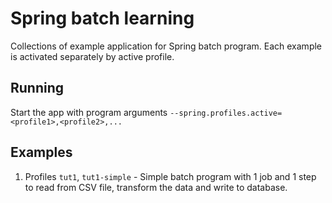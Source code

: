 # Spring batch learning
Collections of example application for Spring batch program. Each example is activated separately by active profile.

## Running
Start the app with program arguments `--spring.profiles.active=<profile1>,<profile2>,...`

## Examples
1. Profiles `tut1`, `tut1-simple` - Simple batch program with 1 job and 1 step to read from CSV file, transform the 
   data and write to database.